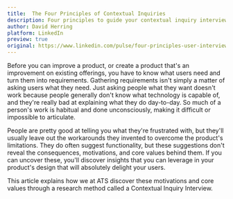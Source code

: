 ```yaml
---
title:  The Four Principles of Contextual Inquiries
description: Four principles to guide your contextual inquiry interviews and keep the research focused; leading to rich, useful data.
author: David Herring
platform: LinkedIn
preview: true
original: https://www.linkedin.com/pulse/four-principles-user-interviews-david-herring
---
```

Before you can improve a product, or create a product that's an improvement on existing offerings, you have to know what users need and turn them into requirements. Gathering requirements isn't simply a matter of asking users what they need. Just asking people what they want doesn't work because people generally don't know what technology is capable of, and they're really bad at explaining what they do day-to-day. So much of a person's work is habitual and done unconsciously, making it difficult or impossible to articulate.

People are pretty good at telling you what they're frustrated with, but they'll usually leave out the workarounds they invented to overcome the product's limitations. They do often suggest functionality, but these suggestions don't reveal the consequences, motivations, and core values behind them. If you can uncover these, you'll discover insights that you can leverage in your product's design that will absolutely delight your users.

This article explains how we at ATS discover these motivations and core values through a research method called a Contextual Inquiry Interview.
